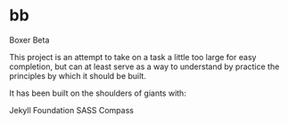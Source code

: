 bb
==

Boxer Beta

This project is an attempt to take on a task a little too large for easy completion, but can at least serve as a way to understand by practice the principles by which it should be built.

It has been built on the shoulders of giants with:

Jekyll
Foundation
SASS
Compass
